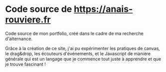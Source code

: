 # Code source de https://anais-rouviere.fr

Code source de mon portfolio, créé dans le cadre de ma recherche d'alternance.

Grâce à la création de ce site, j'ai pu expérimenter les pratiques de canvas, le drag&drop, les écouteurs d'événements, et le Javascript de manière générale qui est un langage que je commence tout juste à apprendre et que je trouve fascinant !

